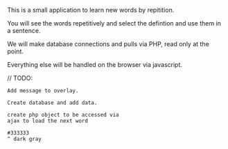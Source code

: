 This is a small application to learn new words
 by repitition.

You will see the words repetitively and select 
the defintion and use them in a sentence.

We will make database connections and pulls via 
PHP, read only at the point.

Everything else will be handled on the browser
 via javascript.

//  TODO:

	Add message to overlay.

	Create database and add data.

	create php object to be accessed via 
	ajax to load the next word

	#333333
	^ dark gray

	